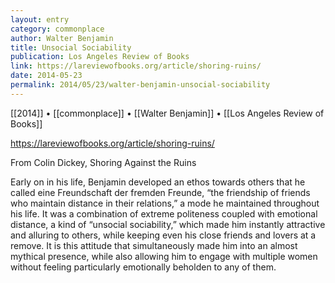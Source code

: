 ```yaml
---
layout: entry
category: commonplace
author: Walter Benjamin
title: Unsocial Sociability
publication: Los Angeles Review of Books
link: https://lareviewofbooks.org/article/shoring-ruins/
date: 2014-05-23
permalink: 2014/05/23/walter-benjamin-unsocial-sociability
---
```


[[2014]] • [[commonplace]] • [[Walter Benjamin]] • [[Los Angeles Review of Books]]

https://lareviewofbooks.org/article/shoring-ruins/

From Colin Dickey, Shoring Against the Ruins

Early on in his life, Benjamin developed an ethos towards others that he called eine Freundschaft der fremden Freunde, “the friendship of friends who maintain distance in their relations,” a mode he maintained throughout his life. It was a combination of extreme politeness coupled with emotional distance, a kind of “unsocial sociability,” which made him instantly attractive and alluring to others, while keeping even his close friends and lovers at a remove. It is this attitude that simultaneously made him into an almost mythical presence, while also allowing him to engage with multiple women without feeling particularly emotionally beholden to any of them.